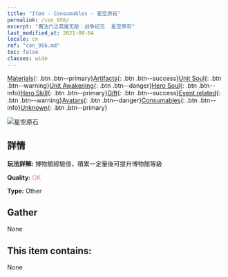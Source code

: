 ```yaml
---
title: "Item - Consumables - 星空原石"
permalink: /con_956/
excerpt: "魔法门之英雄无敌：战争纪元  星空原石"
last_modified_at: 2021-08-04
locale: cn
ref: "con_956.md"
toc: false
classes: wide
---
```

 [Materials](/ItemsCN/){: .btn .btn--primary}[Artifacts](/ItemsCN/Artifacts/){: .btn .btn--success}[Unit Soul](/ItemsCN/UnitSoul/){: .btn .btn--warning}[Unit Awakening](/ItemsCN/UnitAwakening/){: .btn .btn--danger}[Hero Soul](/ItemsCN/HeroSoul/){: .btn .btn--info}[Hero Skill](/ItemsCN/HeroSkill/){: .btn .btn--primary}[Gift](/ItemsCN/Gift/){: .btn .btn--success}[Event related](/ItemsCN/Events/){: .btn .btn--warning}[Avatars](/ItemsCN/Avatars/){: .btn .btn--danger}[Consumables](/ItemsCN/Consumables/){: .btn .btn--info}[Unknown](/ItemsCN/Unknown/){: .btn .btn--primary}

 ![星空原石](/images/t/i_40051.png)

## 詳情
 **玩法詳解:** 博物館經驗值，積累一定量後可提升博物館等級

 **Quality:** <span style="color: #DA70D6">OK</span>

 **Type:** Other

## Gather

  None

## This item contains:

  None

